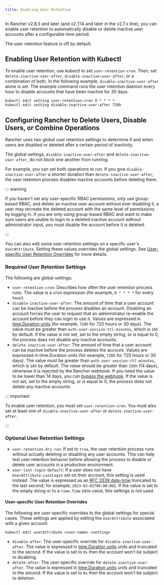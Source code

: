 ```yaml
---
title: Enabling User Retention
---
```


<head>
  <link rel="canonical" href="https://ranchermanager.docs.rancher.com/how-to-guides/advanced-user-guides/enable-user-retention.md"/>
</head>

In Rancher v2.8.5 and later (and v2.7.14 and later in the v2.7.x line), you can enable user retention to automatically disable or delete inactive user accounts after a configurable time period.

The user retention feature is off by default.

## Enabling User Retention with Kubectl

To enable user retention, use kubectl to set `user-retention-cron`. Then, set `delete-inactive-user-after`, `disable-inactive-user-after`, or a combination of both. In the following example, `disable-inactive-user-after` alone is set. The example command runs the user retention daemon every hour to disable accounts that have been inactive for 30 days:

```
kubectl edit setting user-retention-cron 0 * * * *
kubectl edit setting disable-inactive-user-after 720h
```

## Configuring Rancher to Delete Users, Disable Users, or Combine Operations

Rancher uses two global user retention settings to determine if and when users are disabled or deleted after a certain period of inactivity.

The global settings, `disable-inactive-user-after` and  `delete-inactive-user-after`, do not block one another from running. 

For example, you can set both operations to run. If you give `disable-inactive-user-after` a shorter duration than `delete-inactive-user-after`, the user retention process disables inactive accounts before deleting them.

::: warning

If you haven't set any user-specific RBAC permissions, only use group-based RBAC, and delete an inactive user account without ever disabling it, a user may recreate the deleted account with the same level of permissions by logging in. If you are only using group-based RBAC and want to make sure users are unable to login to a deleted inactive account without administrator input, you must disable the account before it is deleted.

:::

You can also edit some user retention settings on a specific user's `UserAttribute`. Setting these values overrides the global settings. See [User-specific User Retention Overrides](#user-specific-user-retention-overrides) for more details.

### Required User Retention Settings

The following are global settings:

- `user-retention-cron`: Describes how often the user retention process runs. The value is a cron expression (for example, `0 * * * *` for every hour).
- `disable-inactive-user-after`: The amount of time that a user account can be inactive before the process disables an account. Disabling an account forces the user to request that an administrator re-enable the account before they can login to use it. Values are expressed in [time.Duration units](https://pkg.go.dev/time#ParseDuration) (for example, `720h` for 720 hours or 30 days). The value must be greater than `auth-user-session-ttl-minutes`, which is `16h` by default. If the value is not set, set to the empty string, or is equal to 0, the process does not disable any inactive accounts.
- `delete-inactive-user-after`: The amount of time that a user account can be inactive before the process deletes the account. Values are expressed in time.Duration units (for example, `720h` for 720 hours or 30 days). The value must be greater than `auth-user-session-ttl-minutes`, which is `16h` by default. The value should be greater than `336h` (14 days), otherwise it is rejected by the Rancher webhook. If you need the value to be lower than 14 days, you can [bypass the webhook](../../reference-guides/rancher-webhook.md#bypassing-the-webhook). If the value is not set, set to the empty string, or is equal to 0, the process does not delete any inactive accounts.

::: important

To enable user retention, you must set `user-retention-cron`. You must also set at least one of  `disable-inactive-user-after` or `delete-inactive-user-after`.

:::

### Optional User Retention Settings

- `user-retention-dry-run`: If set to `true`, the user retention process runs without actually deleting or disabling any user accounts. This can help test user retention behavior before allowing the process to disable or delete user accounts in a production environment.
- `user-last-login-default`: If a user does not have `UserAttribute.LastLogin` set on their account, this setting is used instead. The value is expressed as an [RFC 3339 date-time](https://datatracker.ietf.org/doc/html/rfc3339#section-5.6) truncated to the last second; for example, `2023-03-01T00:00:00Z`. If the value is set to the empty string or to a `time.Time` zero value, this settings is not used.

#### User-specific User Retention Overrides

The following are user-specific overrides to the global settings for special cases. These settings are applied by editing the `UserAttribute` associated with a given account:

```
kubectl edit userattribute <user-name> <setting>
```

- `disable-after`: The user-specific override for `disable-inactive-user-after`. The value is expressed in [time.Duration units](https://pkg.go.dev/time#ParseDuration) units and truncated to the second. If the value is set to `0s` then the account won't be subject to disabling. 
- `delete-after`: The user-specific override for `delete-inactive-user-after`. The value is expressed in [time.Duration units](https://pkg.go.dev/time#ParseDuration) units and truncated to the second. If the value is set to `0s` then the account won't be subject to deletion.
